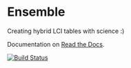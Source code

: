 # Ensemble

Creating hybrid LCI tables with science :)

Documentation on [Read the Docs](https://ensemble-oases.readthedocs.io/).

[![Build Status](https://travis-ci.org/OASES-project/ensemble.svg?branch=master)](https://travis-ci.org/OASES-project/ensemble)
